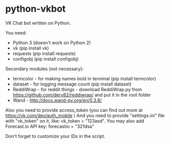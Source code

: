python-vkbot
============

VK Chat bot written on Python.

You need:

* Python 3 (doesn't work on Python 2)
* vk (pip install vk)
* requests (pip install requests)
* configobj (pip install configobj)

Secondary modules (not necessary):
* termcolor - for making names bold in terminal (pip install termcolor)
* dataset - for logging message count (pip install dataset)
* ReddiWrap - for reddit things - download ReddiWrap.py from https://github.com/derv82/reddiwrap/ and put it in the root folder
* Wand - http://docs.wand-py.org/en/0.3.8/

Also you need to provide access_token (you can find out more at https://vk.com/dev/auth_mobile )
And you need to provide "settings.ini" file with "vk_token" on it, like:
vk_token = "123asd".
You may also add Forecast.io API key:
forecastio = "321dsa"

Don't forget to customize your IDs in the script.
